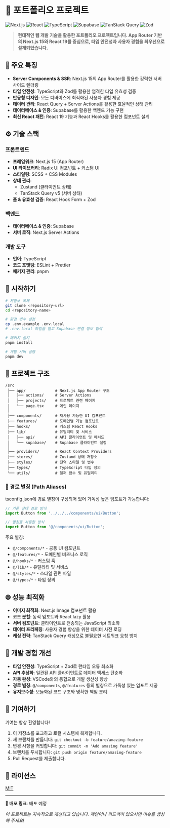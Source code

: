 # 📂 포트폴리오 프로젝트

![Next.js](https://img.shields.io/badge/Next.js-15.2.4-black?style=flat-square&logo=next.js)
![React](https://img.shields.io/badge/React-19.0.0-61DAFB?style=flat-square&logo=react)
![TypeScript](https://img.shields.io/badge/TypeScript-5-3178C6?style=flat-square&logo=typescript)
![Supabase](https://img.shields.io/badge/Supabase-2.x-3FCF8E?style=flat-square&logo=supabase)
![TanStack Query](https://img.shields.io/badge/TanStack_Query-5.71-FF4154?style=flat-square&logo=react-query)
![Zod](https://img.shields.io/badge/Zod-3.24-3068B7?style=flat-square)

> **현대적인 웹 개발 기술을 활용한 포트폴리오 프로젝트입니다. App Router 기반의 Next.js 15와 React 19를 중심으로, 타입 안전성과 사용자 경험을 최우선으로 설계되었습니다.**

## 🌟 주요 특징

- **Server Components & SSR**: Next.js 15의 App Router를 활용한 강력한 서버 사이드 렌더링
- **타입 안전성**: TypeScript와 Zod를 활용한 엄격한 타입 유효성 검증
- **반응형 디자인**: 모든 디바이스에 최적화된 사용자 경험 제공
- **데이터 관리**: React Query + Server Actions를 활용한 효율적인 상태 관리
- **데이터베이스 & 인증**: Supabase를 활용한 백엔드 기능 구현
- **최신 React 패턴**: React 19 기능과 React Hooks를 활용한 컴포넌트 설계

## ⚙️ 기술 스택

### 프론트엔드

- **프레임워크**: Next.js 15 (App Router)
- **UI 라이브러리**: Radix UI 컴포넌트 + 커스텀 UI
- **스타일링**: SCSS + CSS Modules
- **상태 관리**:
  - Zustand (클라이언트 상태)
  - TanStack Query v5 (서버 상태)
- **폼 & 유효성 검증**: React Hook Form + Zod

### 백엔드

- **데이터베이스 & 인증**: Supabase
- **서버 로직**: Next.js Server Actions

### 개발 도구

- **언어**: TypeScript
- **코드 포맷팅**: ESLint + Prettier
- **패키지 관리**: pnpm

## 🚀 시작하기

```bash
# 저장소 복제
git clone <repository-url>
cd <repository-name>

# 환경 변수 설정
cp .env.example .env.local
# .env.local 파일을 열고 Supabase 연결 정보 입력

# 패키지 설치
pnpm install

# 개발 서버 실행
pnpm dev
```

## 📁 프로젝트 구조

```
/src
 ├── app/             # Next.js App Router 구조
 │   ├── actions/     # Server Actions
 │   ├── projects/    # 프로젝트 관련 페이지
 │   └── page.tsx     # 메인 페이지
 │
 ├── components/      # 재사용 가능한 UI 컴포넌트
 ├── features/        # 도메인별 기능 컴포넌트
 ├── hooks/           # 커스텀 React Hooks
 ├── lib/             # 유틸리티 및 서비스
 │   ├── api/         # API 클라이언트 및 메서드
 │   └── supabase/    # Supabase 클라이언트 설정
 │
 ├── providers/       # React Context Providers
 ├── stores/          # Zustand 상태 저장소
 ├── styles/          # 전역 스타일 및 변수
 ├── types/           # TypeScript 타입 정의
 └── utils/           # 헬퍼 함수 및 유틸리티
```

### 📂 경로 별칭 (Path Aliases)

tsconfig.json에 경로 별칭이 구성되어 있어 가독성 높은 임포트가 가능합니다:

```typescript
// 기존 상대 경로 방식
import Button from '../../../components/ui/Button';

// 별칭을 사용한 방식
import Button from '@/components/ui/Button';
```

주요 별칭:

- `@/components/*` - 공통 UI 컴포넌트
- `@/features/*` - 도메인별 비즈니스 로직
- `@/hooks/*` - 커스텀 훅
- `@/lib/*` - 유틸리티 및 서비스
- `@/styles/*` - 스타일 관련 파일
- `@/types/*` - 타입 정의

## 🌐 성능 최적화

- **이미지 최적화**: Next.js Image 컴포넌트 활용
- **코드 분할**: 동적 임포트와 React.lazy 활용
- **서버 컴포넌트**: 클라이언트로 전송되는 JavaScript 최소화
- **데이터 프리페칭**: 사용자 경험 향상을 위한 데이터 사전 로딩
- **캐싱 전략**: TanStack Query 캐싱으로 불필요한 네트워크 요청 방지

## 🧪 개발 경험 개선

- **타입 안전성**: TypeScript + Zod로 런타임 오류 최소화
- **API 추상화**: 일관된 API 클라이언트로 데이터 액세스 단순화
- **자동 완성**: VSCode와의 통합으로 개발 생산성 향상
- **경로 별칭**: `@/components`, `@/features` 등의 별칭으로 가독성 있는 임포트 제공
- **유지보수성**: 모듈화된 코드 구조와 명확한 책임 분리

## 🤝 기여하기

기여는 항상 환영합니다!

1. 이 저장소를 포크하고 로컬 시스템에 복제합니다.
2. 새 브랜치를 만듭니다: `git checkout -b feature/amazing-feature`
3. 변경 사항을 커밋합니다: `git commit -m 'Add amazing feature'`
4. 브랜치를 푸시합니다: `git push origin feature/amazing-feature`
5. Pull Request를 제출합니다.

## 📝 라이선스

[MIT](./LICENSE)

---

**🔗 배포 링크**: 배포 예정

_이 프로젝트는 지속적으로 개선되고 있습니다. 제안이나 피드백이 있으시면 이슈를 생성해 주세요!_

